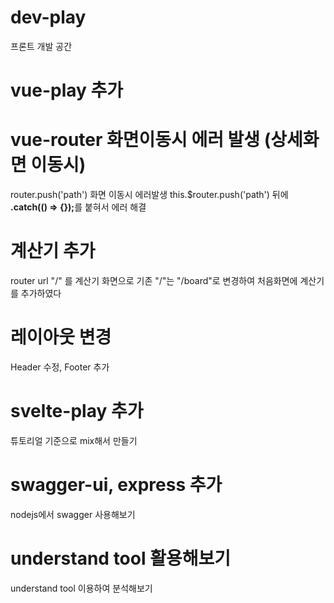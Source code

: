 # dev-play
프론트 개발 공간 


# vue-play 추가
# vue-router 화면이동시 에러 발생 (상세화면 이동시)
router.push('path') 화면 이동시 에러발생
this.$router.push('path') 뒤에 <b>.catch(() => {});</b>를 붙혀서 에러 해결

# 계산기 추가
router url "/" 를 계산기 화면으로 기존 "/"는 "/board"로 변경하여 처음화면에 계산기를 추가하였다

# 레이아웃 변경
Header 수정, Footer 추가


# svelte-play 추가
튜토리얼 기준으로 mix해서 만들기


# swagger-ui, express 추가
nodejs에서 swagger 사용해보기


# understand tool 활용해보기
understand tool 이용하여 분석해보기
